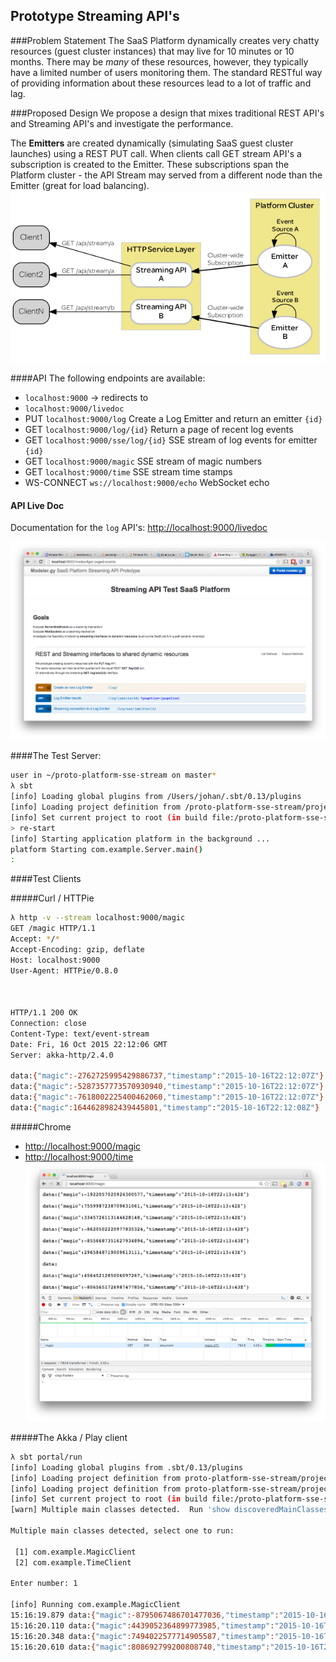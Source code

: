 ## Prototype Streaming API's

###Problem Statement
The SaaS Platform dynamically creates very chatty resources (guest cluster instances) that may live for 10 minutes or 10 months. There may be *many* of these resources, however, they typically have a limited number of users monitoring them. The standard RESTful way of providing information about these resources lead to a lot of traffic and lag. 

###Proposed Design
We propose a design that mixes traditional REST API's and Streaming API's and investigate the performance.

The **Emitters** are created dynamically (simulating SaaS guest cluster launches) using a REST PUT call. When clients call GET stream API's a subscription is created to the Emitter. These subscriptions span the Platform cluster - the API Stream may served from a different node than the Emitter (great for load balancing).
![](StreamFlow.dot.png)

####API
The following endpoints are available:

* ``localhost:9000`` -> redirects to
* ``localhost:9000/livedoc``
* PUT ``localhost:9000/log``  Create a Log Emitter and return an emitter ``{id}``
* GET ``localhost:9000/log/{id}``  Return a page of recent log events
* GET ``localhost:9000/sse/log/{id}``  SSE stream of log events for emitter ``{id}``
* GET ``localhost:9000/magic``  SSE stream of magic numbers
* GET ``localhost:9000/time``   SSE stream time stamps
* WS-CONNECT ``ws://localhost:9000/echo`` WebSocket echo

#### API Live Doc
Documentation for the ``log`` API's:
[http://localhost:9000/livedoc](http://localhost:9000/livedoc)

![](livedoc.png)

####The Test Server:

```bash
user in ~/proto-platform-sse-stream on master*
λ sbt
[info] Loading global plugins from /Users/johan/.sbt/0.13/plugins
[info] Loading project definition from /proto-platform-sse-stream/project/project
[info] Set current project to root (in build file:/proto-platform-sse-stream/)
> re-start
[info] Starting application platform in the background ...
platform Starting com.example.Server.main()
:
```

####Test Clients

#####Curl / HTTPie
```bash
λ http -v --stream localhost:9000/magic
GET /magic HTTP/1.1
Accept: */*
Accept-Encoding: gzip, deflate
Host: localhost:9000
User-Agent: HTTPie/0.8.0



HTTP/1.1 200 OK
Connection: close
Content-Type: text/event-stream
Date: Fri, 16 Oct 2015 22:12:06 GMT
Server: akka-http/2.4.0

data:{"magic":-2762725995429886737,"timestamp":"2015-10-16T22:12:07Z"}
data:{"magic":-5287357773570930940,"timestamp":"2015-10-16T22:12:07Z"}
data:{"magic":-7618002225400462060,"timestamp":"2015-10-16T22:12:07Z"}
data:{"magic":1644628982439445801,"timestamp":"2015-10-16T22:12:08Z"}
```

#####Chrome
* [http://localhost:9000/magic](http://localhost:9000/magic)
* [http://localhost:9000/time](http://localhost:9000/time)
![](browser-client.png)

#####The Akka / Play client

```bash
λ sbt portal/run
[info] Loading global plugins from .sbt/0.13/plugins
[info] Loading project definition from proto-platform-sse-stream/project/project
[info] Loading project definition from proto-platform-sse-stream/project
[info] Set current project to root (in build file:/proto-platform-sse-stream/)
[warn] Multiple main classes detected.  Run 'show discoveredMainClasses' to see the list

Multiple main classes detected, select one to run:

 [1] com.example.MagicClient
 [2] com.example.TimeClient

Enter number: 1

[info] Running com.example.MagicClient
15:16:19.879 data:{"magic":-8795067486701477036,"timestamp":"2015-10-16T22:16:19Z"}
15:16:20.110 data:{"magic":4439052364899773985,"timestamp":"2015-10-16T22:16:20Z"}
15:16:20.348 data:{"magic":7494022577714905587,"timestamp":"2015-10-16T22:16:20Z"}
15:16:20.610 data:{"magic":808692799200808740,"timestamp":"2015-10-16T22:16:20Z"}

```
